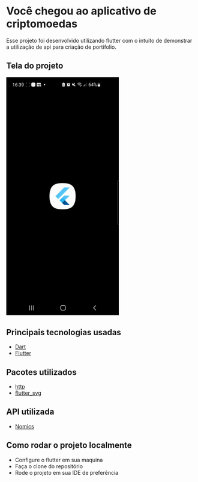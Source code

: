 # Você chegou ao aplicativo de criptomoedas
Esse projeto foi desenvolvido utilizando flutter com o intuito de demonstrar a utilização de api para criação de portifolio.

## Tela do projeto

<p>
  <img width="300" src="cripto/lib/images/example.gif">
</p>

## Principais tecnologias usadas

* [Dart](https://dart.dev/)
* [Flutter](https://docs.flutter.dev/)

## Pacotes utilizados

* [http](https://pub.dev/packages/http)
* [flutter_svg](https://pub.dev/packages/flutter_svg)

## API utilizada

* [Nomics](https://nomics.com/docs)

## Como rodar o projeto localmente

* Configure o flutter em sua maquina
* Faça o clone do repositório
* Rode o projeto em sua IDE de preferência
